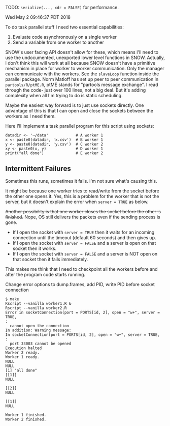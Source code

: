 TODO: `serialize(..., xdr = FALSE)` for performance.

Wed May  2 09:46:37 PDT 2018

To do task parallel stuff I need two essential capabilities:

1. Evaluate code asynchronously on a single worker
2. Send a variable from one worker to another

SNOW's user facing API doesn't allow for these, which means I'll need to
use the undocumented, unexported lower level functions in SNOW. Actually, I
don't think this will work at all because SNOW doesn't have a primitive
mechanism in place for worker to worker communication. Only the manager
can communicate with the workers. See the `slaveLoop` function inside the
parallel package. Norm Matloff has set up peer to peer communication in
`partools/R/ptME.R`, ptME stands for "partools message exchange". I read
through the code- just over 100 lines, not a big deal. But it's adding
complexity when all I'm trying to do is static scheduling.

Maybe the easiest way forward is to just use sockets directly. One
advantage of this is that I can open and close the sockets between the
workers as I need them.

Here I'll implement a task parallel program for this script using sockets:

```{r}
datadir <- '~/data'            # A worker 1
x <- paste0(datadir, 'x.csv')  # B worker 1
y <- paste0(datadir, 'y.csv')  # C worker 2
xy <- paste0(x, y)             # D worker 1
print("all done")              # E worker 2
```


## Intermittent Failures

Sometimes this runs, sometimes it fails.
I'm not sure what's causing this.

It might be because one worker tries to read/write from the socket before
the other one opens it. Yes, this is a problem for the worker that is not
the server, but it doesn't explain the error when `server = TRUE` as below.

~~Another possibility is that one worker closes the
socket before the other is finished.~~ Nope, OS still delivers the packets
even if the sending process is gone.

- If I open the socket with `server = TRUE` then it waits for an incoming
  connection until the timeout (default 60 seconds) and then gives up.
- If I open the socket with `server = FALSE` and a server is open on that
  socket then it works.
- If I open the socket with `server = FALSE` and a server is NOT open on
  that socket then it fails immediately.

This makes me think that I need to checkpoint all the workers before and
after the program code starts running.

Change error options to dump.frames, add PID, write PID before socket
connection

```
$ make
Rscript --vanilla worker1.R &
Rscript --vanilla worker2.R
Error in socketConnection(port = PORTS[id, 2], open = "w+", server = TRUE,
:
  cannot open the connection
In addition: Warning message:
In socketConnection(port = PORTS[id, 2], open = "w+", server = TRUE,  :
  port 33003 cannot be opened
Execution halted
Worker 2 ready.
Worker 1 ready.
NULL
NULL
[1] "all done"
[[1]]
NULL

[[2]]
NULL

[[1]]
NULL

Worker 1 finished.
Worker 2 finished.
```
